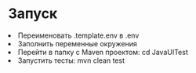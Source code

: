 <h1>Запуск</h1>
<li>Переименовать .template.env в .env</li>
<li>Заполнить переменные окружения</li>
<li>Перейти в папку с Maven проектом: cd JavaUITest</li>
<li>Запустить тесты: mvn clean test</li>
